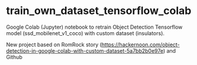 # train_own_dataset_tensorflow_colab
Google Colab (Jupyter) notebook to retrain Object Detection Tensorflow model (ssd_mobilenet_v1_coco) with custom dataset (insulators).

New project based on RomRock story (https://hackernoon.com/object-detection-in-google-colab-with-custom-dataset-5a7bb2b0e97e) and Github 

